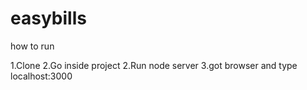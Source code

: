 # easybills

how to run

1.Clone
2.Go inside project
2.Run node server
3.got browser and type localhost:3000

